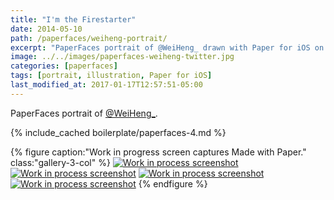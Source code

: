 ```yaml
---
title: "I'm the Firestarter"
date: 2014-05-10
path: /paperfaces/weiheng-portrait/
excerpt: "PaperFaces portrait of @WeiHeng_ drawn with Paper for iOS on an iPad."
image: ../../images/paperfaces-weiheng-twitter.jpg
categories: [paperfaces]
tags: [portrait, illustration, Paper for iOS]
last_modified_at: 2017-01-17T12:57:51-05:00
---
```


PaperFaces portrait of <a href="https://twitter.com/WeiHeng_">@WeiHeng_</a>.

{% include_cached boilerplate/paperfaces-4.md %}

{% figure caption:"Work in progress screen captures Made with Paper." class:"gallery-3-col" %}
[![Work in process screenshot](../../images/paperfaces-weiheng-process-1-600.jpg)](../../images/paperfaces-weiheng-process-1-lg.jpg) [![Work in process screenshot](../../images/paperfaces-weiheng-process-2-600.jpg)](../../images/paperfaces-weiheng-process-2-lg.jpg) [![Work in process screenshot](../../images/paperfaces-weiheng-process-3-600.jpg)](../../images/paperfaces-weiheng-process-3-lg.jpg) [![Work in process screenshot](../../images/paperfaces-weiheng-process-4-600.jpg)](../../images/paperfaces-weiheng-process-4-lg.jpg)
{% endfigure %}
